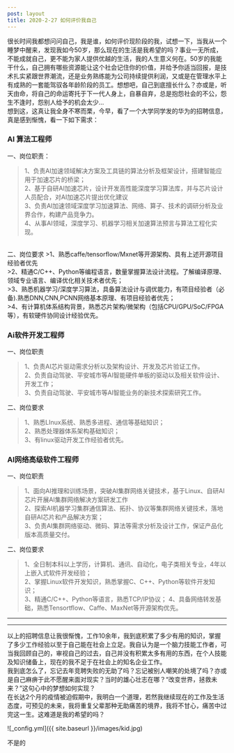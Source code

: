 ```yaml
---
post: layout
title: 2020-2-27 如何评价我自己
---
```

很长时间我都想问问自己，我是谁，如何评价现阶段的我，试想一下，当我从一个睡梦中醒来，发现我如今50岁，那么现在的生活是我希望的吗？事业一无所成，不能成就自己，更不能为家人提供优越的生活，我的人生意义何在。50岁的我能干什么，自己拥有哪些资源能让这个社会记住你的价值，并给予你适当回报，是技术扎实紧跟世界潮流，还是业务熟练能为公司持续提供利润，又或是在管理水平上有成熟的一套能驾驭各年龄阶段的员工。想想吧，自己到底擅长什么？亦或是，听天由命，将自己的命运寄托于下一代人身上，自暴自弃，总是抱怨社会的不公，怨生不逢时，怨别人给予的机会太少...<br>
想到这，这真让我全身不寒而栗，今早，看了一个大学同学发的华为的招聘信息，真是感到惭愧，看一下如下需求：
### AI 算法工程师
一、岗位职责：
>1、负责AI加速领域解决方案及工具链的算法分析及框架设计，搭建智能应用于加速芯片的桥梁；<br>
>2、基于自研AI加速芯片，设计开发高性能深度学习算法库，并与芯片设计人员配合，对AI加速芯片提出优化建议<br>
>3、负责AI加速领域深度学习加速算法、网络、算子、技术的调研分析及业界合作，构建产品竞争力。<br>
>4、从事AI领域，深度学习、机器学习相关加速算法预言与算法工程化实现。

<br>
二、岗位要求
>1、熟悉caffe/tensorflow/Mxnet等开源架构、具有上述开源项目经验者优先<br>
>2、精通C/C++、Python等编程语言，数量掌握算法设计流程。了解编译原理、领域专业语言、编译优化相关技术者优先；<br>
>3、熟悉机器学习/深度学习算法，具备算法设计与调优能力，有项目经验者（必备).熟悉DNN,CNN,PCNN网络基本原理、有项目经验者优先；<br>
>4、有计算机体系结构背景，熟悉芯片架构/微架构（包括CPU/GPU/SoC/FPGA等），有软硬件协同设计经验优先。
		
### Ai软件开发工程师
一、岗位职责
>1、负责AI芯片驱动需求分析以及架构设计、开发及芯片验证工作。<br>
>2、负责自动驾驶、平安城市等AI智能硬件单板的驱动以及相关软件设计、开发工作；<br>
>3、负责自动驾驶、平安城市等AI智能业务的新技术探索研究工作。

二、岗位要求
>1、熟悉LInux系统、熟悉多进程、通信等基础知识；<br>
>2、熟悉处理器体系架构基础知识；<br>
>3、有linux驱动开发工作经验者优先。

### AI网络高级软件工程师
一、岗位职责
>1、面向AI推理和训练场景，突破AI集群网络关键技术，基于Linux、自研AI芯片开展AI集群网络解决方案研发工作<br>
>2、探索AI机器学习集群通信算法、拓扑、协议等集群网络关键技术，落地自研AI芯片和产品解决方案；<br>
>3、负责AI集群网络驱动、微码、算法等需求分析及设计工作，保证产品化版本高质量交付。

二、岗位要求
>1、全日制本科以上学历，计算机、通讯、自动化，电子类相关专业，4年以上嵌入式软件开发经验；<br>
>2、掌握Linux软件开发知识，熟悉掌握C、C++、Python等软件开发知识；<br>
>3、精通C/C++、Python等语言，熟悉TCP/IP协议；
>4、具备网络转发基础，熟悉Tensortflow、Caffe、MaxNet等开源架构优先。

---
---
以上的招聘信息让我很惭愧，工作10余年，我到底积累了多少有用的知识，掌握了多少工作经验以至于自己能在社会上立足。我自认为是一个脑力技能工作者，可当我回顾自己的，审视自己的过去，自己并没有积累太多有用的东西，在个人技能及知识储备上，现在的我不足于在社会上的知名企业工作。<br>
我到底怎么了，忘记去年竞聘失败的无助了吗？忘记被别人嘲笑的处境了吗？亦或是自己麻痹于此不愿醒来面对现实？当时的雄心壮志在哪？“改变世界，拯救未来？”这句心中的梦想如何实现？<br>
在长达2个月的疫情被迫假期中，我明白一个道理，若然我继续现在的工作及生活态度，可预见的未来，我将重复父辈那种无助痛苦的境界，我将不甘心，痛苦中过完这一生。这难道是我的希望的吗？

![_config.yml]({{ site.baseurl }}/images/kid.jpg)

不是的

